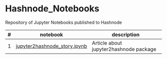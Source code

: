 # Hashnode_Notebooks
Repository of Jupyter Notebooks published to Hashnode

| # | notebook                                                     | description                                                    |
|---|--------------------------------------------------------------|----------------------------------------------------------------|
| 1 | [jupyter2hashnode_story.ipynb](jupyter2hashnode_story.ipynb) | Article about jupyter2hashnode package                     |   |

